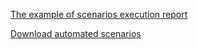 [The example of scenarios execution report](https://bv.github.io/calculator-apk-tester/)


[Download automated scenarios](https://github.com/bv/calculator-apk-tester/archive/master.zip)
